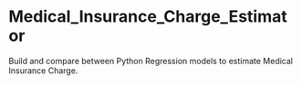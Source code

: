 # Medical_Insurance_Charge_Estimator
Build and compare between Python Regression models to estimate Medical Insurance Charge.
